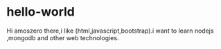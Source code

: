 # hello-world

Hi
amoszero there,i like (html,javascript,bootstrap).i want to learn nodejs ,mongodb and other web technologies.
